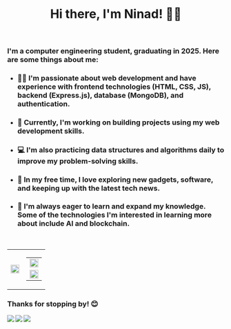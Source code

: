 <h1 align="center">Hi there, I'm Ninad! 🙋‍♂️</h1>
<br>

### I'm a computer engineering student, graduating in 2025. Here are some things about me:

- ### 👨‍💻 I'm passionate about web development and have experience with frontend technologies (HTML, CSS, JS), backend (Express.js), database (MongoDB), and authentication.
- ### 🚀 Currently, I'm working on building projects using my web development skills.
- ### 💻 I'm also practicing data structures and algorithms daily to improve my problem-solving skills.
- ### 📱 In my free time, I love exploring new gadgets, software, and keeping up with the latest tech news.
- ### 🌱 I'm always eager to learn and expand my knowledge. Some of the technologies I'm interested in learning more about include AI and blockchain.


<br>
<table border="0">
  <tr>
    <td><img width=100% height=100% src="https://github.com/NINAD-17/NINAD-17/assets/94175390/36b73704-0188-4502-b228-122d68112b4b"></td>
    <td>
      <table border="0">
        <tr><td><img  width=100% src="https://github-readme-stats.vercel.app/api?username=NINAD-17&show_icons=true&include_all_commits=true"</td></tr>
        <tr><td><img width="100%" src="https://github-readme-stats.vercel.app/api/top-langs/?username=NINAD-17&layout=compact" /></td></tr>
      </table>
    </td>
  </tr>
</table>

### Thanks for stopping by! 😊


<img align="left" src="https://img.shields.io/badge/node.js-6DA55F?style=for-the-badge&logo=node.js&logoColor=white" />
<img align="left" src="https://img.shields.io/badge/express.js-%23404d59.svg?style=for-the-badge&logo=express&logoColor=%2361DAFB" />
<img align="left" src="https://img.shields.io/badge/MongoDB-%234ea94b.svg?style=for-the-badge&logo=mongodb&logoColor=white" />
